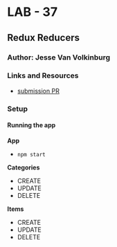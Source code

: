 # LAB - 37

## Redux Reducers

### Author: Jesse Van Volkinburg

### Links and Resources
* [submission PR](http://xyz.com)

### Setup

#### Running the app

**App**

* `npm start`

**Categories**
- CREATE
- UPDATE
- DELETE


**Items**
- CREATE
- UPDATE
- DELETE
